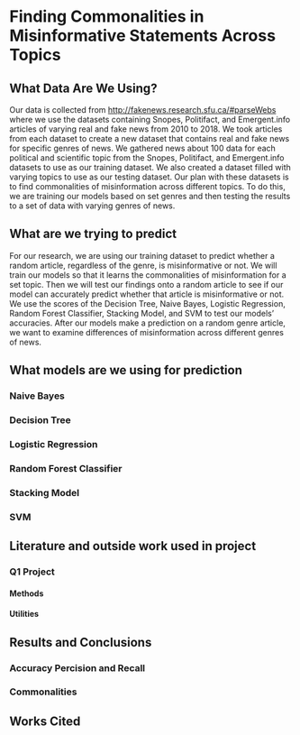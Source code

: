 # Finding Commonalities in Misinformative Statements Across Topics
## What Data Are We Using?
Our data is collected from http://fakenews.research.sfu.ca/#parseWebs where we use the datasets containing Snopes, Politifact, and Emergent.info articles of varying real and fake news from 2010 to 2018. We took articles from each dataset to create a new dataset that contains real and fake news for specific genres of news. We gathered news about 100 data for each political and scientific topic from the Snopes, Politifact, and Emergent.info datasets to use as our training dataset. We also created a dataset filled with varying topics to use as our testing dataset. Our plan with these datasets is to find commonalities of misinformation across different topics. To do this, we are training our models based on set genres and then testing the results to a set of data with varying genres of news. 
## What are we trying to predict
For our research, we are using our training dataset to predict whether a random article, regardless of the genre, is misinformative or not. We will train our models so that it learns the commonalities of misinformation for a set topic. Then we will test our findings onto a random article to see if our model can accurately predict whether that article is misinformative or not. We use the scores of the Decision Tree, Naive Bayes, Logistic Regression, Random Forest Classifier, Stacking Model, and SVM to test our models’ accuracies. After our models make a prediction on a random genre article, we want to examine differences of misinformation across different genres of news.
## What models are we using for prediction
### Naive Bayes
### Decision Tree
### Logistic Regression
### Random Forest Classifier
### Stacking Model
### SVM
## Literature and outside work used in project
### Q1 Project
#### Methods
#### Utilities
## Results and Conclusions
### Accuracy Percision and Recall
### Commonalities
## Works Cited
